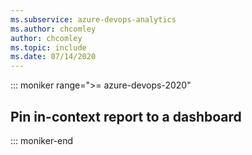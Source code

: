 ```yaml
---
ms.subservice: azure-devops-analytics
ms.author: chcomley
author: chcomley
ms.topic: include
ms.date: 07/14/2020
---
```


::: moniker range=">= azure-devops-2020"

## Pin in-context report to a dashboard

::: moniker-end
